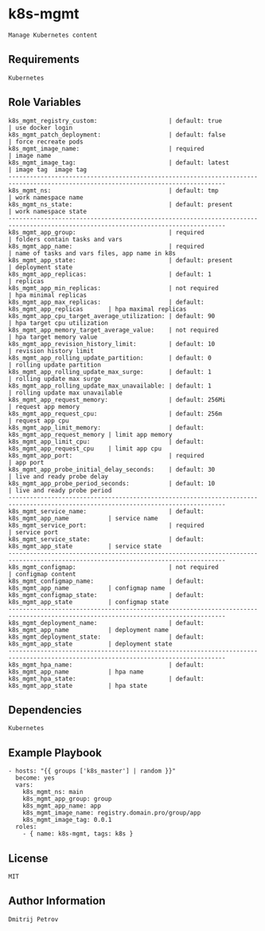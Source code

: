 k8s-mgmt
=========

    Manage Kubernetes content

Requirements
------------

    Kubernetes

Role Variables
--------------

    k8s_mgmt_registry_custom:                    | default: true                        | use docker login
    k8s_mgmt_patch_deployment:                   | default: false                       | force recreate pods     
    k8s_mgmt_image_name:                         | required                             | image name
    k8s_mgmt_image_tag:                          | default: latest                      | image tag  image tag
    -----------------------------------------------------------------------------------------------------------------------------------
    k8s_mgmt_ns:                                 | default: tmp                         | work namespace name    
    k8s_mgmt_ns_state:                           | default: present                     | work namespace state
    -----------------------------------------------------------------------------------------------------------------------------------
    k8s_mgmt_app_group:                          | required                             | folders contain tasks and vars
    k8s_mgmt_app_name:                           | required                             | name of tasks and vars files, app name in k8s
    k8s_mgmt_app_state:                          | default: present                     | deployment state
    k8s_mgmt_app_replicas:                       | default: 1                           | replicas
    k8s_mgmt_app_min_replicas:                   | not required                         | hpa minimal replicas
    k8s_mgmt_app_max_replicas:                   | default: k8s_mgmt_app_replicas       | hpa maximal replicas
    k8s_mgmt_app_cpu_target_average_utilization: | default: 90                          | hpa target cpu utilization
    k8s_mgmt_app_memory_target_average_value:    | not required                         | hpa target memory value
    k8s_mgmt_app_revision_history_limit:         | default: 10                          | revision history limit
    k8s_mgmt_app_rolling_update_partition:       | default: 0                           | rolling update partition
    k8s_mgmt_app_rolling_update_max_surge:       | default: 1                           | rolling update max surge
    k8s_mgmt_app_rolling_update_max_unavailable: | default: 1                           | rolling update max unavailable
    k8s_mgmt_app_request_memory:                 | default: 256Mi                       | request app memory 
    k8s_mgmt_app_request_cpu:                    | default: 256m                        | request app cpu
    k8s_mgmt_app_limit_memory:                   | default: k8s_mgmt_app_request_memory | limit app memory
    k8s_mgmt_app_limit_cpu:                      | default: k8s_mgmt_app_request_cpu    | limit app cpu
    k8s_mgmt_app_port:                           | required                             | app port
    k8s_mgmt_app_probe_initial_delay_seconds:    | default: 30                          | live and ready probe delay
    k8s_mgmt_app_probe_period_seconds:           | default: 10                          | live and ready probe period
    -----------------------------------------------------------------------------------------------------------------------------------
    k8s_mgmt_service_name:                       | default: k8s_mgmt_app_name           | service name
    k8s_mgmt_service_port:                       | required                             | service port
    k8s_mgmt_service_state:                      | default: k8s_mgmt_app_state          | service state
    -----------------------------------------------------------------------------------------------------------------------------------
    k8s_mgmt_configmap:                          | not required                         | configmap content
    k8s_mgmt_configmap_name:                     | default: k8s_mgmt_app_name           | configmap name
    k8s_mgmt_configmap_state:                    | default: k8s_mgmt_app_state          | configmap state
    -----------------------------------------------------------------------------------------------------------------------------------
    k8s_mgmt_deployment_name:                    | default: k8s_mgmt_app_name           | deployment name
    k8s_mgmt_deployment_state:                   | default: k8s_mgmt_app_state          | deployment state
    -----------------------------------------------------------------------------------------------------------------------------------
    k8s_mgmt_hpa_name:                           | default: k8s_mgmt_app_name           | hpa name
    k8s_mgmt_hpa_state:                          | default: k8s_mgmt_app_state          | hpa state

Dependencies
------------

    Kubernetes

Example Playbook
----------------

    - hosts: "{{ groups ['k8s_master'] | random }}"
      become: yes
      vars:
        k8s_mgmt_ns: main
        k8s_mgmt_app_group: group
        k8s_mgmt_app_name: app
        k8s_mgmt_image_name: registry.domain.pro/group/app
        k8s_mgmt_image_tag: 0.0.1
      roles:
        - { name: k8s-mgmt, tags: k8s }

License
-------

    MIT

Author Information
------------------

    Dmitrij Petrov
